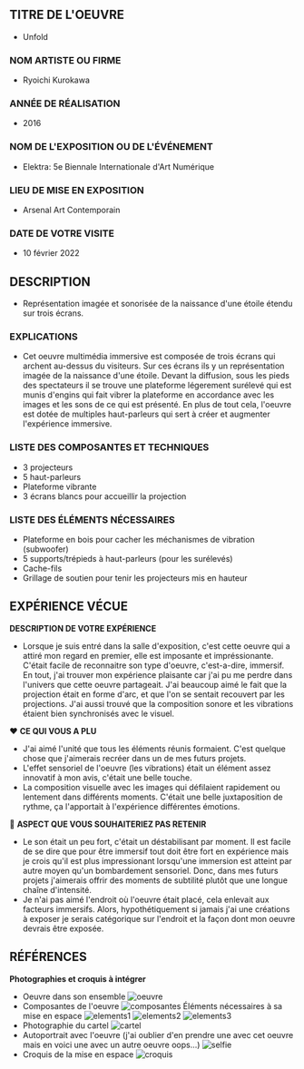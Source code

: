 ## TITRE DE L'OEUVRE
- Unfold
 
### NOM ARTISTE OU FIRME
- Ryoichi Kurokawa

### ANNÉE DE RÉALISATION
- 2016

### NOM DE L'EXPOSITION OU DE L'ÉVÉNEMENT
- Elektra: 5e Biennale Internationale d'Art Numérique

### LIEU DE MISE EN EXPOSITION
- Arsenal Art Contemporain

### DATE DE VOTRE VISITE 
 - 10 février 2022

## DESCRIPTION
 - Représentation imagée et sonorisée de la naissance d'une étoile étendu sur trois écrans.


### EXPLICATIONS
- Cet oeuvre multimédia immersive est composée de trois écrans qui archent au-dessus du visiteurs. Sur ces écrans ils y un représentation imagée de la naissance d'une étoile. Devant la diffusion, sous les pieds des spectateurs il se trouve une plateforme légerement surélevé qui est munis d'engins qui fait vibrer la plateforme en accordance avec les images et les sons de ce qui est présenté. En plus de tout cela, l'oeuvre est dotée de multiples haut-parleurs qui sert à créer et augmenter l'expérience immersive.

### LISTE DES COMPOSANTES ET TECHNIQUES
 - 3 projecteurs
 - 5 haut-parleurs
 - Plateforme vibrante
 - 3 écrans blancs pour accueillir la projection
 

### LISTE DES ÉLÉMENTS NÉCESSAIRES
 - Plateforme en bois pour cacher les méchanismes de vibration (subwoofer)
 - 5 supports/trépieds à haut-parleurs (pour les surélevés)
 - Cache-fils
 - Grillage de soutien pour tenir les projecteurs mis en hauteur

## EXPÉRIENCE VÉCUE

**DESCRIPTION DE VOTRE EXPÉRIENCE**
 - Lorsque je suis entré dans la salle d'exposition, c'est cette oeuvre qui a attiré mon regard en premier, elle est imposante et impréssionante. C'était facile de reconnaitre son type d'oeuvre, c'est-a-dire, immersif. En tout, j'ai trouver mon expérience plaisante car j'ai pu me perdre dans l'univers que cette oeuvre partageait. J'ai beaucoup aimé le fait que la projection était en forme d'arc, et que l'on se sentait recouvert par les projections. J'ai aussi trouvé que la composition sonore et les vibrations étaient bien synchronisés avec le visuel. 


 ❤️ **CE QUI VOUS A PLU**
- J'ai aimé l'unité que tous les éléments réunis formaient. C'est quelque chose que j'aimerais recréer dans un de mes futurs projets.
- L'effet sensoriel de l'oeuvre (les vibrations) était un élément assez innovatif à mon avis, c'était une belle touche.
- La composition visuelle avec les images qui défilaient rapidement ou lentement dans différents moments. C'était une belle juxtaposition de rythme, ça l'apportait à l'expérience différentes émotions.


 🤔 **ASPECT QUE VOUS SOUHAITERIEZ PAS RETENIR**
 - Le son était un peu fort, c'était un déstabilisant par moment. Il est facile de se dire que pour être immersif tout doit être fort en expérience mais je crois qu'il est plus impressionant lorsqu'une immersion est atteint par autre moyen qu'un bombardement sensoriel. Donc, dans mes futurs projets j'aimerais offrir des moments de subtilité plutôt que une longue chaîne d'intensité.
 - Je n'ai pas aimé l'endroit où l'oeuvre était placé, cela enlevait aux facteurs immersifs. Alors, hypothétiquement si jamais j'ai une créations à exposer je serais catégorique sur l'endroit et la façon dont mon oeuvre devrais être exposée.


## RÉFÉRENCES

**Photographies et croquis à intégrer**

 - Oeuvre dans son ensemble 
  ![oeuvre](photos/dispositif_ensemble_unfold.jpeg)
 - Composantes de l'oeuvre
  ![composantes](photos/composantes_unfold.jpeg)
  Éléments nécessaires à sa mise en espace
  ![elements1](photos/mise_espace_1_unfold.jpeg)
  ![elements2](photos/mise_espace_2_unfold.jpeg)
  ![elements3](photos/mise_espace_3_unfold.jpeg)
 - Photographie du cartel 
  ![cartel](photos/cartel_unfold.jpeg)
 - Autoportrait avec l'oeuvre (j'ai oublier d'en prendre une avec cet oeuvre mais en voici une avec un autre oeuvre oops...)
  ![selfie](photos/selfie_unfold.jpeg)
 - Croquis de la mise en espace
  ![croquis](croquis/croquis_unfold.jpg)

